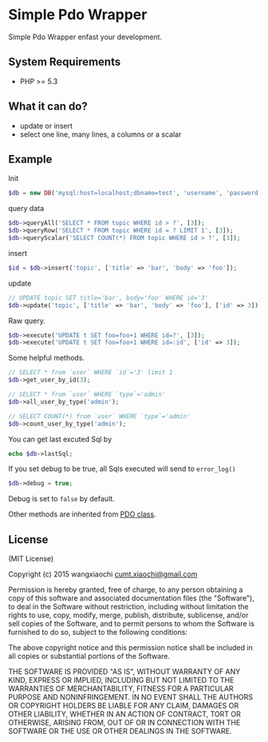 # Simple Pdo Wrapper

Simple Pdo Wrapper enfast your development.

## System Requirements

* PHP >= 5.3

## What it can do?

- update or insert
- select one line, many lines, a columns or a scalar

## Example

Init

```php
$db = new DB('mysql:host=localhost;dbname=test', 'username', 'password');
```

query data

```php
$db->queryAll('SELECT * FROM topic WHERE id > ?', [3]);
$db->queryRow('SELECT * FROM topic WHERE id = ? LIMIT 1', [3]);
$db->queryScalar('SELECT COUNT(*) FROM topic WHERE id > ?', [3]);
```

insert

```php
$id = $db->insert('topic', ['title' => 'bar', 'body' => 'foo']);
```

update

```php
// UPDATE topic SET title='bar', body='foo' WHERE id='3'
$db->update('topic', ['title' => 'bar', 'body' => 'foo'], ['id' => 3]);
```

Raw query.

```php
$db->execute('UPDATE t SET foo=foo+1 WHERE id=?', [3]);
$db->execute('UPDATE t SET foo=foo+1 WHERE id=:id', ['id' => 3]);
```

Some helpful methods.

```php
// SELECT * from `user` WHERE `id`='3' limit 1
$db->get_user_by_id(3);

// SELECT * from `user` WHERE `type`='admin'
$db->all_user_by_type('admin');

// SELECT COUNT(*) from `user` WHERE `type`='admin'
$db->count_user_by_type('admin');
```

You can get last excuted Sql by

```php
echo $db->lastSql;
```

If you set debug to be true, all Sqls executed will send to `error_log()`

```php
$db->debug = true;
```

Debug is set to `false` by default.

Other methods are inherited from [PDO class](https://php.net/manual/en/class.pdo.php).

## License ##

(MIT License)

Copyright (c) 2015 wangxiaochi cumt.xiaochi@gmail.com

Permission is hereby granted, free of charge, to any person obtaining a copy of this software and associated documentation files (the "Software"), to deal in the Software without restriction, including without limitation the rights to use, copy, modify, merge, publish, distribute, sublicense, and/or sell copies of the Software, and to permit persons to whom the Software is furnished to do so, subject to the following conditions:

The above copyright notice and this permission notice shall be included in all copies or substantial portions of the Software.

THE SOFTWARE IS PROVIDED "AS IS", WITHOUT WARRANTY OF ANY KIND, EXPRESS OR IMPLIED, INCLUDING BUT NOT LIMITED TO THE WARRANTIES OF MERCHANTABILITY, FITNESS FOR A PARTICULAR PURPOSE AND NONINFRINGEMENT. IN NO EVENT SHALL THE AUTHORS OR COPYRIGHT HOLDERS BE LIABLE FOR ANY CLAIM, DAMAGES OR OTHER LIABILITY, WHETHER IN AN ACTION OF CONTRACT, TORT OR OTHERWISE, ARISING FROM, OUT OF OR IN CONNECTION WITH THE SOFTWARE OR THE USE OR OTHER DEALINGS IN THE SOFTWARE.
